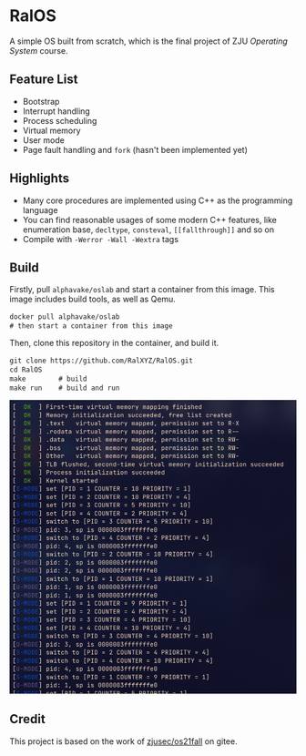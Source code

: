 # RalOS

A simple OS built from scratch, which is the final project of ZJU *Operating System* course.  

## Feature List

- Bootstrap
- Interrupt handling
- Process scheduling
- Virtual memory
- User mode
- Page fault handling and `fork` (hasn't been implemented yet)

## Highlights

- Many core procedures are implemented using C++ as the programming language
- You can find reasonable usages of some modern C++ features, like enumeration base, `decltype`, `consteval`, `[[fallthrough]]` and so on
- Compile with `-Werror -Wall -Wextra` tags

## Build

Firstly, pull `alphavake/oslab` and start a container from this image. This image includes build tools, as well as Qemu.  

```shell
docker pull alphavake/oslab
# then start a container from this image
```

Then, clone this repository in the container, and build it.  

```shell
git clone https://github.com/RalXYZ/RalOS.git
cd RalOS
make        # build
make run    # build and run
```

![lab5](https://raw.githubusercontent.com/RalXYZ/repo-pictures/main/RalOS/lab5.png)

## Credit

This project is based on the work of [zjusec/os21fall](https://gitee.com/zjusec/os21fall) on gitee.  
